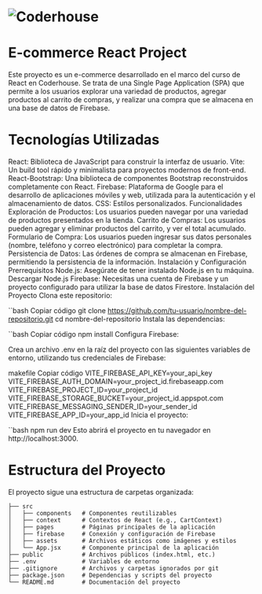 # ![Coderhouse](https://styles.redditmedia.com/t5_5blkvq/styles/communityIcon_t5ji6wuld2z71.jpg?format=pjpg&s=1672be49333cd14749784be8bbc3c968a033d8e0)

# E-commerce React Project
Este proyecto es un e-commerce desarrollado en el marco del curso de React en Coderhouse. Se trata de una Single Page Application (SPA) que permite a los usuarios explorar una variedad de productos, agregar productos al carrito de compras, y realizar una compra que se almacena en una base de datos de Firebase.

# Tecnologías Utilizadas
React: Biblioteca de JavaScript para construir la interfaz de usuario.
Vite: Un build tool rápido y minimalista para proyectos modernos de front-end.
React-Bootstrap: Una biblioteca de componentes Bootstrap reconstruidos completamente con React.
Firebase: Plataforma de Google para el desarrollo de aplicaciones móviles y web, utilizada para la autenticación y el almacenamiento de datos.
CSS: Estilos personalizados.
Funcionalidades
Exploración de Productos: Los usuarios pueden navegar por una variedad de productos presentados en la tienda.
Carrito de Compras: Los usuarios pueden agregar y eliminar productos del carrito, y ver el total acumulado.
Formulario de Compra: Los usuarios pueden ingresar sus datos personales (nombre, teléfono y correo electrónico) para completar la compra.
Persistencia de Datos: Las órdenes de compra se almacenan en Firebase, permitiendo la persistencia de la información.
Instalación y Configuración
Prerrequisitos
Node.js: Asegúrate de tener instalado Node.js en tu máquina. Descargar Node.js
Firebase: Necesitas una cuenta de Firebase y un proyecto configurado para utilizar la base de datos Firestore.
Instalación del Proyecto
Clona este repositorio:

``bash
Copiar código
git clone https://github.com/tu-usuario/nombre-del-repositorio.git
cd nombre-del-repositorio
Instala las dependencias:

``bash
Copiar código
npm install
Configura Firebase:

Crea un archivo .env en la raíz del proyecto con las siguientes variables de entorno, utilizando tus credenciales de Firebase:

makefile
Copiar código
VITE_FIREBASE_API_KEY=your_api_key
VITE_FIREBASE_AUTH_DOMAIN=your_project_id.firebaseapp.com
VITE_FIREBASE_PROJECT_ID=your_project_id
VITE_FIREBASE_STORAGE_BUCKET=your_project_id.appspot.com
VITE_FIREBASE_MESSAGING_SENDER_ID=your_sender_id
VITE_FIREBASE_APP_ID=your_app_id
Inicia el proyecto:

``bash
npm run dev
Esto abrirá el proyecto en tu navegador en http://localhost:3000.

# Estructura del Proyecto
El proyecto sigue una estructura de carpetas organizada:

```text
├── src
│   ├── components   # Componentes reutilizables
│   ├── context      # Contextos de React (e.g., CartContext)
│   ├── pages        # Páginas principales de la aplicación
│   ├── firebase     # Conexión y configuración de Firebase
│   ├── assets       # Archivos estáticos como imágenes y estilos
│   └── App.jsx      # Componente principal de la aplicación
├── public           # Archivos públicos (index.html, etc.)
├── .env             # Variables de entorno
├── .gitignore       # Archivos y carpetas ignorados por git
├── package.json     # Dependencias y scripts del proyecto
└── README.md        # Documentación del proyecto
